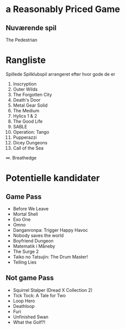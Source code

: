 # a Reasonably Priced Game

## Nuværende spil

The Pedestrian


# Rangliste

Spillede Spilklubspil arrangeret efter hvor gode de er

1. Inscryption
2. Outer Wilds
3. The Forgotten City
4. Death's Door
5. Metal Gear Solid
6. The Medium
7. Hylics 1 & 2
8. The Good Life
9. SABLE
10. Operation: Tango
11. Pupperazzi
12. Dicey Dungeons
13. Call of the Sea

∞. Breathedge


# Potentielle kandidater

## Game Pass

- Before We Leave
- Mortal Shell
- Exo One
- Omno
- Danganronpa: Trigger Happy Havoc
- Nobody saves the world
- Boyfriend Dungeon
- Matematik i Måneby
- The Surge 2
- Taiko no Tatsujin: The Drum Master!
- Telling Lies


## Not game Pass

- Squirrel Stalper (Dread X Collection 2)
- Tick Tock: A Tale for Two
- Loop Hero
- Deathloop
- Furi
- Unfinished Swan
- What the Golf?!
